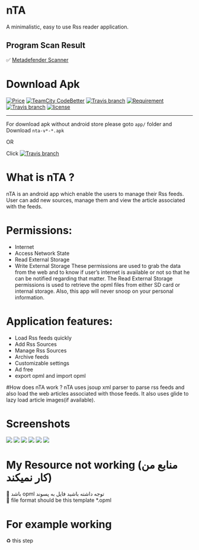 # nTA
A minimalistic, easy to use Rss reader application.

## Program Scan Result

:white_check_mark: [Metadefender Scanner](https://www.metadefender.com/#!/results/file/YTE3MDQxNUJrR2dhdDF4MGVIazdlYXR5bDB4/regular/analysis)

# Download Apk
[![Price](https://img.shields.io/chrome-web-store/price/nimelepbpejjlbmoobocpfnjhihnpked.svg?style=plastic)]()
[![TeamCity CodeBetter](https://img.shields.io/badge/size-3.67%20MB-brightgreen.svg)]()
[![Travis branch](https://img.shields.io/badge/platform-android-brightgreen.svg)]()
[![Requirement](https://img.shields.io/badge/android-%3E%3D4.1-orange.svg)]()
[![Travis branch](https://img.shields.io/travis/rust-lang/rust/master.svg)](https://www.dropbox.com/s/xsza3ex4pif49dm/nta-v0-1.apk?dl=0)
[![license](https://img.shields.io/github/license/mashape/apistatus.svg)]()
***
For download apk without android store please goto ``app/`` folder and Download ``nta-v*-*.apk``

OR 

Click [![Travis branch](https://img.shields.io/travis/rust-lang/rust/master.svg)](https://www.dropbox.com/s/xsza3ex4pif49dm/nta-v0-1.apk?dl=0)

# What is nTA ?
nTA is an android app which enable the users to manage their Rss feeds. User can add new sources, manage them and view the article associated with the feeds.

# Permissions:
* Internet
* Access Network State
* Read External Storage
* Write External Storage
These permissions are used to grab the data from the web and to know if user’s internet is available or not so that he can be notified regarding that matter. The Read External Storage permissions is used to retrieve the opml files from either SD card or internal storage. Also, this app will never snoop on your personal information.

# Application features:
* Load Rss feeds quickly
* Add Rss Sources
* Manage Rss Sources
* Archive feeds
* Customizable settings
* Ad free
* export opml and import opml

#How does nTA work ?
nTA uses jsoup xml parser to parse rss feeds and also load the web articles associated with those feeds. It also uses glide to lazy load article images(if available).

# Screenshots
![](https://www.dropbox.com/s/pasf1cdf53spi63/main.png?dl=1)
![](https://www.dropbox.com/s/i4h3p1pu6wboqzn/add.png?dl=1)
![](https://www.dropbox.com/s/7fxan8xm423vrog/add_category.png?dl=1)
![](https://www.dropbox.com/s/nmsxv64950drswn/resource_managment.png?dl=1)
![](https://www.dropbox.com/s/83ud2hvjv54lk7u/settings.png?dl=1)
![](https://www.dropbox.com/s/9cjdbkn0gxcpqvk/about.png?dl=1)

# My Resource not working (منابع من کار نمیکند)

:large_blue_circle: باشد opml توجه داشته باشید فایل به پسوند <br>
:large_blue_circle: file format should be this template *.opml


# For example working

:recycle: this step
